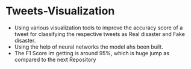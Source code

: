 # Tweets-Visualization
* Using various visualization tools to improve the accuracy score of a tweet for classifying the respective tweets as Real disaster and Fake disaster.
* Using the help of neural networks the model ahs been built. 
* The F1 Score im getting is around 95%, which is huge jump as compared to the next Repository
